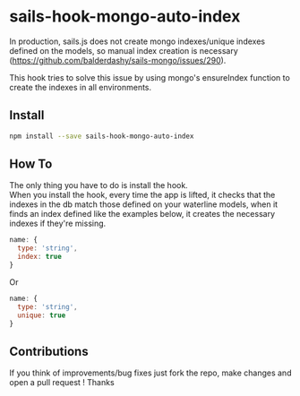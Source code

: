 # sails-hook-mongo-auto-index

In production, sails.js does not create mongo indexes/unique indexes defined on the models, so manual index creation
 is necessary (https://github.com/balderdashy/sails-mongo/issues/290).  
  
This hook tries to solve this issue by using mongo's ensureIndex function to create the indexes in all environments.  

## Install
````bash
npm install --save sails-hook-mongo-auto-index
````

## How To
The only thing you have to do is install the hook.  
When you install the hook, every time the app is lifted, it checks that the indexes in the db match those defined on
your waterline models, when it finds an index defined like the examples below, it creates the necessary indexes if they're
missing.

````js
name: {
  type: 'string',
  index: true
}
````
Or 
````js
name: {
  type: 'string',
  unique: true
}
````

## Contributions
If you think of improvements/bug fixes just fork the repo, make changes and open a pull request ! Thanks